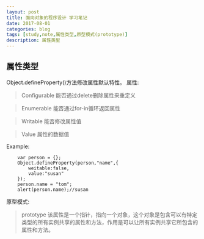 ```yaml
---
layout: post
title: 面向对象的程序设计 学习笔记
date: 2017-08-01
categories: blog
tags: [study,note,属性类型,原型模式(prototype)]
description: 属性类型
---
```


## 属性类型

Object.defineProperty()方法修改属性默认特性。
属性:
>Configurable 能否通过delete删除属性来重定义

>Enumerable 能否通过for-in循环返回属性

>Writable 能否修改属性值

>Value 属性的数据值

Example:
        
        var person = {};
        Object.defineProperty(person,"name",{
            weitable:false,
            value:"susan"
        });
        person.name = "tom";
        alert(person.name);//susan

原型模式:
>prototype 该属性是一个指针，指向一个对象，这个对象是包含可以有特定类型的所有实例共享的属性和方法，作用是可以让所有实例共享它所包含的属性和方法。

